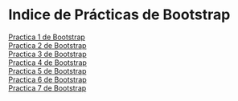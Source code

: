 # Indice de Prácticas de Bootstrap
<a href="https://lala02.github.io/Practicas%20Bootstrap/Practica1.html">Practica 1 de Bootstrap</a><br>
<a href="https://lala02.github.io/Practicas%20Bootstrap/Practica2.html">Practica 2 de Bootstrap</a><br>
<a href="https://lala02.github.io/Practicas%20Bootstrap/Practica3.html">Practica 3 de Bootstrap</a><br>
<a href="https://lala02.github.io/Practicas%20Bootstrap/Practica4.html">Practica 4 de Bootstrap</a><br>
<a href="https://lala02.github.io/Practicas%20Bootstrap/practica5.html">Practica 5 de Bootstrap</a><br>
<a href="https://lala02.github.io/Practicas%20Bootstrap/Practica6.html">Practica 6 de Bootstrap</a><br>
<a href="https://lala02.github.io/Practicas%20Bootstrap/Practica7.html">Practica 7 de Bootstrap</a><br>


